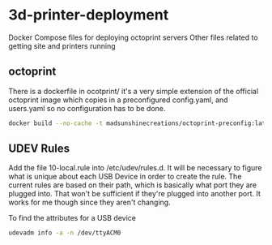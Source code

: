 # 3d-printer-deployment
Docker Compose files for deploying octoprint servers
Other files related to getting site and printers running


## octoprint

There is a dockerfile in ocotprint/ it's a very simple extension of the official octoprint image which copies in a preconfigured config.yaml, and users.yaml so no configuration has to be done. 

```bash
docker build --no-cache -t madsunshinecreations/octoprint-preconfig:latest ./
```

## UDEV Rules

Add the file 10-local.rule into /etc/udev/rules.d.
It will be necessary to figure what is unique about each USB Device in order to create the rule. The current rules are based on their path, which is basically what port they are plugged into. That won't be sufficient if they're plugged into another port. It works for me though since they aren't changing. 

To find the attributes for a USB device

```bash
udevadm info -a -n /dev/ttyACM0
```